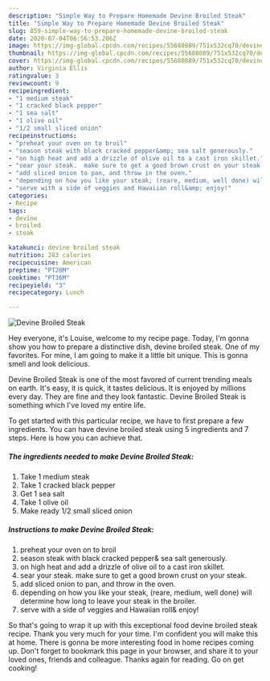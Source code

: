 ```yaml
---
description: "Simple Way to Prepare Homemade Devine Broiled Steak"
title: "Simple Way to Prepare Homemade Devine Broiled Steak"
slug: 859-simple-way-to-prepare-homemade-devine-broiled-steak
date: 2020-07-04T06:56:53.206Z
image: https://img-global.cpcdn.com/recipes/55680889/751x532cq70/devine-broiled-steak-recipe-main-photo.jpg
thumbnail: https://img-global.cpcdn.com/recipes/55680889/751x532cq70/devine-broiled-steak-recipe-main-photo.jpg
cover: https://img-global.cpcdn.com/recipes/55680889/751x532cq70/devine-broiled-steak-recipe-main-photo.jpg
author: Virginia Ellis
ratingvalue: 3
reviewcount: 9
recipeingredient:
- "1 medium steak"
- "1 cracked black pepper"
- "1 sea salt"
- "1 olive oil"
- "1/2 small sliced onion"
recipeinstructions:
- "preheat your oven on to broil"
- "season steak with black cracked pepper&amp; sea salt generously."
- "on high heat and add a drizzle of olive oil to a cast iron skillet."
- "sear your steak.  make sure to get a good brown crust on your steak."
- "add sliced onion to pan, and throw in the oven."
- "depending on how you like your steak, (reare, medium, well done) will determine how long to leave your steak in the broiler."
- "serve with a side of veggies and Hawaiian roll&amp; enjoy!"
categories:
- Recipe
tags:
- devine
- broiled
- steak

katakunci: devine broiled steak 
nutrition: 283 calories
recipecuisine: American
preptime: "PT20M"
cooktime: "PT36M"
recipeyield: "3"
recipecategory: Lunch

---
```



![Devine Broiled Steak](https://img-global.cpcdn.com/recipes/55680889/751x532cq70/devine-broiled-steak-recipe-main-photo.jpg)

Hey everyone, it's Louise, welcome to my recipe page. Today, I'm gonna show you how to prepare a distinctive dish, devine broiled steak. One of my favorites. For mine, I am going to make it a little bit unique. This is gonna smell and look delicious.



Devine Broiled Steak is one of the most favored of current trending meals on earth. It's easy, it is quick, it tastes delicious. It is enjoyed by millions every day. They are fine and they look fantastic. Devine Broiled Steak is something which I've loved my entire life.


To get started with this particular recipe, we have to first prepare a few ingredients. You can have devine broiled steak using 5 ingredients and 7 steps. Here is how you can achieve that.

<!--inarticleads1-->

##### The ingredients needed to make Devine Broiled Steak:

1. Take 1 medium steak
1. Take 1 cracked black pepper
1. Get 1 sea salt
1. Take 1 olive oil
1. Make ready 1/2 small sliced onion




<!--inarticleads2-->

##### Instructions to make Devine Broiled Steak:

1. preheat your oven on to broil
1. season steak with black cracked pepper&amp; sea salt generously.
1. on high heat and add a drizzle of olive oil to a cast iron skillet.
1. sear your steak.  make sure to get a good brown crust on your steak.
1. add sliced onion to pan, and throw in the oven.
1. depending on how you like your steak, (reare, medium, well done) will determine how long to leave your steak in the broiler.
1. serve with a side of veggies and Hawaiian roll&amp; enjoy!




So that's going to wrap it up with this exceptional food devine broiled steak recipe. Thank you very much for your time. I'm confident you will make this at home. There is gonna be more interesting food in home recipes coming up. Don't forget to bookmark this page in your browser, and share it to your loved ones, friends and colleague. Thanks again for reading. Go on get cooking!
